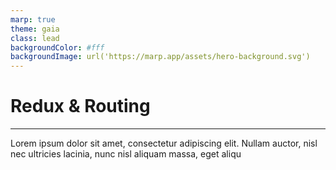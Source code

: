 ```yaml
---
marp: true
theme: gaia
class: lead
backgroundColor: #fff
backgroundImage: url('https://marp.app/assets/hero-background.svg')
---
```


# Redux & Routing

---

Lorem ipsum dolor sit amet, consectetur adipiscing elit. Nullam auctor, nisl nec ultricies lacinia, nunc nisl aliquam massa, eget aliqu
